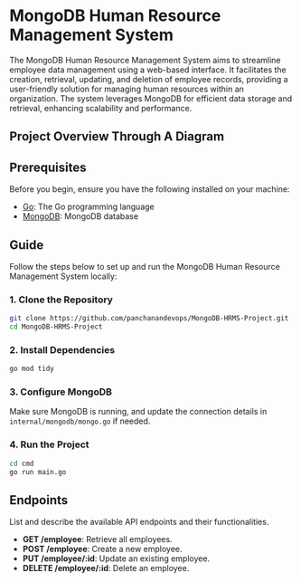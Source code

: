 
# MongoDB Human Resource Management System
The MongoDB Human Resource Management System aims to streamline employee data management using a web-based interface. It facilitates the creation, retrieval, updating, and deletion of employee records, providing a user-friendly solution for managing human resources within an organization. The system leverages MongoDB for efficient data storage and retrieval, enhancing scalability and performance.


## Project Overview Through A Diagram

## Prerequisites
Before you begin, ensure you have the following installed on your machine:
- [Go](https://golang.org/dl/): The Go programming language
- [MongoDB](https://docs.mongodb.com/manual/installation/): MongoDB database

## Guide
Follow the steps below to set up and run the MongoDB Human Resource Management System locally:

### 1. Clone the Repository
```bash
git clone https://github.com/panchanandevops/MongoDB-HRMS-Project.git
cd MongoDB-HRMS-Project
```

### 2. Install Dependencies
```bash
go mod tidy
```

### 3. Configure MongoDB
Make sure MongoDB is running, and update the connection details in `internal/mongodb/mongo.go` if needed.

### 4. Run the Project
```bash
cd cmd
go run main.go
```

## Endpoints
List and describe the available API endpoints and their functionalities.

- **GET /employee**: Retrieve all employees.
- **POST /employee**: Create a new employee.
- **PUT /employee/:id**: Update an existing employee.
- **DELETE /employee/:id**: Delete an employee.




